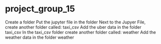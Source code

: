 # project_group_15

Create a folder
Put the jupyter file in the folder
Next to the Jupyer File, create another folder called: taxi_csv
Add the uber data in the folder taxi_csv
In the taxi_csv folder create another folder called: weather
Add the weather data in the folder weather

